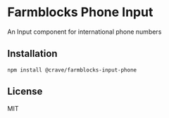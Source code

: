 # Farmblocks Phone Input

An Input component for international phone numbers

## Installation

```
npm install @crave/farmblocks-input-phone
```

## License

MIT
